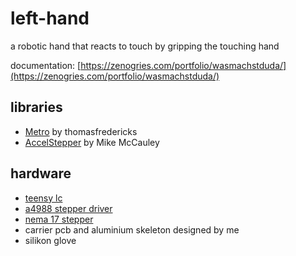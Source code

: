 # left-hand
a robotic hand that reacts to touch by gripping the touching hand

documentation: [https://zenogries.com/portfolio/wasmachstduda/](https://zenogries.com/portfolio/wasmachstduda/)

## libraries
* [Metro](https://github.com/thomasfredericks/Metro-Arduino-Wiring) by thomasfredericks
* [AccelStepper](http://www.airspayce.com/mikem/arduino/AccelStepper/) by Mike McCauley

## hardware
* [teensy lc ](https://www.pjrc.com/teensy/teensyLC.html)
* [a4988 stepper driver](https://www.pololu.com/product/1182)
* [nema 17 stepper](https://www.ebay.de/itm/Nema-17-Stepper-Motor-Schrittmotor-26Ncm-12V-0-4A-4-wire-1m-cable-3D-Printer/392163408983?hash=item5b4ec2bc57:g:sAsAAOSwfB9b2Q9~)
* carrier pcb and aluminium skeleton designed by me
* silikon glove
